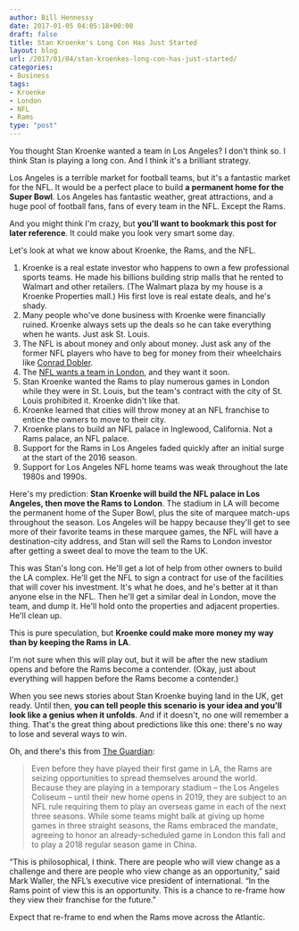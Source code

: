 ```yaml
---
author: Bill Hennessy
date: 2017-01-05 04:05:18+00:00
draft: false
title: Stan Kroenke's Long Con Has Just Started
layout: blog
url: /2017/01/04/stan-kroenkes-long-con-has-just-started/
categories:
- Business
tags:
- Kroenke
- London
- NFL
- Rams
type: "post"
---
```


You thought Stan Kroenke wanted a team in Los Angeles? I don't think so. I think Stan is playing a long con. And I think it's a brilliant strategy.

Los Angeles is a terrible market for football teams, but it's a fantastic market for the NFL. It would be a perfect place to build **a permanent home for the Super Bowl**. Los Angeles has fantastic weather, great attractions, and a huge pool of football fans, fans of every team in the NFL. Except the Rams.

And you might think I'm crazy, but **you'll want to bookmark this post for later reference**. It could make you look very smart some day.

Let's look at what we know about Kroenke, the Rams, and the NFL.




1. Kroenke is a real estate investor who happens to own a few professional sports teams. He made his billions building strip malls that he rented to Walmart and other retailers. (The Walmart plaza by my house is a Kroenke Properties mall.) His first love is real estate deals, and he's shady.
2. Many people who've done business with Kroenke were financially ruined. Kroenke always sets up the deals so he can take everything when he wants. Just ask St. Louis.
3. The NFL is about money and only about money. Just ask any of the former NFL players who have to beg for money from their wheelchairs like [Conrad Dobler](https://articles.latimes.com/2010/jun/27/sports/la-sp-0628-crowe-20100628).
4. The [NFL wants a team in London](https://ftw.usatoday.com/2016/01/nfl-rams-chargers-raiders-move-to-los-angeles-move-to-london-soon), and they want it soon.
5. Stan Kroenke wanted the Rams to play numerous games in London while they were in St. Louis, but the team's contract with the city of St. Louis prohibited it. Kroenke didn't like that.
6. Kroenke learned that cities will throw money at an NFL franchise to entice the owners to move to their city.
7. Kroenke plans to build an NFL palace in Inglewood, California. Not a Rams palace, an NFL palace.
8. Support for the Rams in Los Angeles faded quickly after an initial surge at the start of the 2016 season.
9. Support for Los Angeles NFL home teams was weak throughout the late 1980s and 1990s.


Here's my prediction: **Stan Kroenke will build the NFL palace in Los Angeles, then move the Rams to London**. The stadium in LA will become the permanent home of the Super Bowl, plus the site of marquee match-ups throughout the season. Los Angeles will be happy because they'll get to see more of their favorite teams in these marquee games, the NFL will have a destination-city address, and Stan will sell the Rams to London investor after getting a sweet deal to move the team to the UK.

This was Stan's long con. He'll get a lot of help from other owners to build the LA complex. He'll get the NFL to sign a contract for use of the facilities that will cover his investment. It's what he does, and he's better at it than anyone else in the NFL. Then he'll get a similar deal in London, move the team, and dump it. He'll hold onto the properties and adjacent properties. He'll clean up.

This is pure speculation, but **Kroenke could make more money my way than by keeping the Rams in LA**.

I'm not sure when this will play out, but it will be after the new stadium opens and before the Rams become a contender. (Okay, just about everything will happen before the Rams become a contender.)

When you see news stories about Stan Kroenke buying land in the UK, get ready. Until then, **you can tell people this scenario is your idea and you'll look like a genius when it unfolds**. And if it doesn't, no one will remember a thing. That's the great thing about predictions like this one: there's no way to lose and several ways to win.

Oh, and there's this from [The Guardian](https://www.theguardian.com/sport/2016/apr/08/los-angeles-nfl-global-team):



> Even before they have played their first game in LA, the Rams are seizing opportunities to spread themselves around the world. Because they are playing in a temporary stadium – the Los Angeles Coliseum – until their new home opens in 2019, they are subject to an NFL rule requiring them to play an overseas game in each of the next three seasons. While some teams might balk at giving up home games in three straight seasons, the Rams embraced the mandate, agreeing to honor an already-scheduled game in London this fall and to play a 2018 regular season game in China.

“This is philosophical, I think. There are people who will view change as a challenge and there are people who view change as an opportunity,” said Mark Waller, the NFL’s executive vice president of international. “In the Rams point of view this is an opportunity. This is a chance to re-frame how they view their franchise for the future.”



Expect that re-frame to end when the Rams move across the Atlantic.
